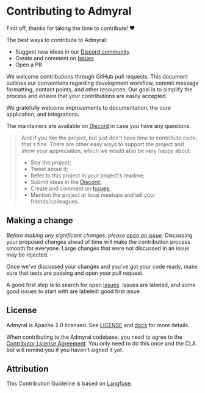 # Contributing to Admyral

First off, thanks for taking the time to contribute! ❤️

The best ways to contribute to Admyral:

- Suggest new ideas in our [Discord community](https://discord.gg/GqbJZT9Hbf)
- Create and comment on [Issues](https://github.com/Admyral-Security/admyral/issues)
- Open a PR

We welcome contributions through GitHub pull requests. This document outlines our conventions regarding development workflow, commit message formatting, contact points, and other resources. Our goal is to simplify the process and ensure that your contributions are easily accepted.

We gratefully welcome improvements to documentation, the core application, and integrations.

The maintainers are available on [Discord](https://discord.gg/GqbJZT9Hbf) in case you have any questions.

> And if you like the project, but just don't have time to contribute code, that's fine. There are other easy ways to support the project and show your appreciation, which we would also be very happy about:
>
> - Star the project;
> - Tweet about it;
> - Refer to this project in your project's readme;
> - Submit ideas in the [Discord](https://discord.gg/GqbJZT9Hbf);
> - Create and comment on [Issues](https://github.com/Admyral-Security/admyral/issues);
> - Mention the project at local meetups and tell your friends/colleagues.

## Making a change

_Before making any significant changes, please [open an issue](https://github.com/Admyral-Security/admyral/issues)._ Discussing your proposed changes ahead of time will make the contribution process smooth for everyone. Large changes that were not discussed in an issue may be rejected.

Once we've discussed your changes and you've got your code ready, make sure that tests are passing and open your pull request.

A good first step is to search for open [issues](https://github.com/Admyral-Security/admyral/issues). Issues are labeled, and some good issues to start with are labeled: good first issue.


## License

Admyral is Apache 2.0 licensed. See [LICENSE](LICENSE) and [docs](https://docs.admyral.dev/open-source) for more details.

When contributing to the Admyral codebase, you need to agree to the [Contributor License Agreement](https://cla-assistant.io/Admyral-Security/admyral). You only need to do this once and the CLA bot will remind you if you haven't signed it yet.


## Attribution

This Contribution Guideline is based on [Langfuse](https://langfuse.com/).
